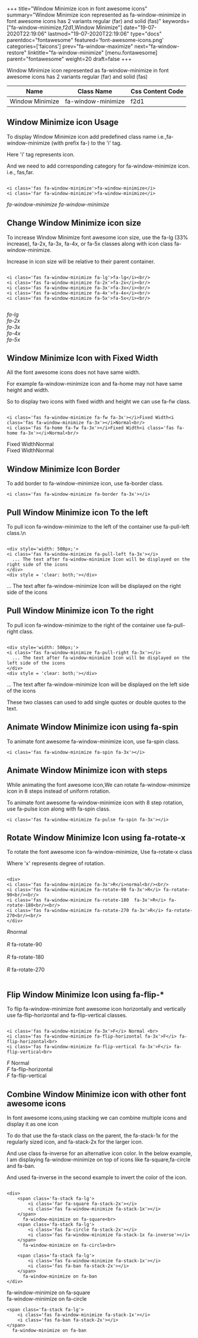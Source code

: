 +++
title="Window Minimize icon in font awesome icons"
summary="Window Minimize icon represented as fa-window-minimize in font awesome icons has 2 variants regular (far) and solid (fas)"
keywords=["fa-window-minimize,f2d1,Window Minimize"]
date="19-07-2020T22:19:06"
lastmod="19-07-2020T22:19:06"
type="docs"
parentdoc="fontawesome"
featured='font-awesome-icons.png'
categories=['faicons']
prev="fa-window-maximize"
next="fa-window-restore"
linktitle="fa-window-minimize"
[menu.fontawesome]
parent="fontawesome"
weight=20
draft=false
+++


Window Minimize icon represented as fa-window-minimize in font awesome icons has 2 variants regular (far) and solid (fas)

<div class='table-responsive'><table class='table'><thead><tr><th>Name</th><th>Class Name</th><th>Css Content Code</th></tr></thead><tbody><tr><td>Window Minimize</td><td>fa-window-minimize</td><td>f2d1</td></tr></tbody></table></div>



## Window Minimize icon Usage

To display Window Minimize icon add predefined class name i.e.,fa-window-minimize (with prefix fa-) to the 'i' tag.

Here 'i' tag represents icon.

And we need to add corresponding category for fa-window-minimize icon. i.e., fas,far.


```

<i class='fas fa-window-minimize'>fa-window-minimize</i>
<i class='far fa-window-minimize'>fa-window-minimize</i>
```

<i class='fas fa-window-minimize'>fa-window-minimize</i>
<i class='far fa-window-minimize'>fa-window-minimize</i>




## Change Window Minimize icon size
To increase Window Minimize font awesome icon size, use the fa-lg (33% increase), fa-2x, fa-3x, fa-4x, or fa-5x classes along with icon class fa-window-minimize.

Increase in icon size will be relative to their parent container. 

```

<i class='fas fa-window-minimize fa-lg'>fa-lg</i><br/>
<i class='fas fa-window-minimize fa-2x'>fa-2x</i><br/>
<i class='fas fa-window-minimize fa-3x'>fa-3x</i><br/>
<i class='fas fa-window-minimize fa-4x'>fa-4x</i><br/>
<i class='fas fa-window-minimize fa-5x'>fa-5x</i><br/>
            
```

<i class='fas fa-window-minimize fa-lg'>fa-lg</i><br/>
<i class='fas fa-window-minimize fa-2x'>fa-2x</i><br/>
<i class='fas fa-window-minimize fa-3x'>fa-3x</i><br/>
<i class='fas fa-window-minimize fa-4x'>fa-4x</i><br/>
<i class='fas fa-window-minimize fa-5x'>fa-5x</i><br/>
            



## Window Minimize Icon with Fixed Width 

All the font awesome icons does not have same width.

For example fa-window-minimize icon and fa-home may not have same height and width.

So to display two icons with fixed width and height we can use fa-fw class.


```

<i class='fas fa-window-minimize fa-fw fa-3x'></i>Fixed Width<i class='fas fa-window-minimize fa-3x'></i>Normal<br/>
<i class='fas fa-home fa-fw fa-3x'></i>Fixed Width<i class='fas fa-home fa-3x'></i>Normal<br/>
```

<i class='fas fa-window-minimize fa-fw fa-3x'></i>Fixed Width<i class='fas fa-window-minimize fa-3x'></i>Normal<br/>
<i class='fas fa-home fa-fw fa-3x'></i>Fixed Width<i class='fas fa-home fa-3x'></i>Normal<br/>



## Window Minimize Icon Border 

To add border to fa-window-minimize icon, use fa-border class.


```
<i class='fas fa-window-minimize fa-border fa-3x'></i>

```
<i class='fas fa-window-minimize fa-border fa-3x'></i>





## Pull Window Minimize icon To the left

To pull icon fa-window-minimize to the left of the container use fa-pull-left class.\n

```

<div style='width: 500px;'>
<i class='fas fa-window-minimize fa-pull-left fa-3x'></i>
  ... The text after fa-window-minimize Icon will be displayed on the right side of the icons
</div>
<div style = 'clear: both;'></div>
```

<div style='width: 500px;'>
<i class='fas fa-window-minimize fa-pull-left fa-3x'></i>
  ... The text after fa-window-minimize Icon will be displayed on the right side of the icons
</div>
<div style = 'clear: both;'></div>




## Pull Window Minimize icon To the right
To pull icon fa-window-minimize to the right of the container use fa-pull-right class.

```

<div style='width: 500px;'>
<i class='fas fa-window-minimize fa-pull-right fa-3x'></i>
  ... The text after fa-window-minimize Icon will be displayed on the left side of the icons
</div>
<div style = 'clear: both;'></div>
```

<div style='width: 500px;'>
<i class='fas fa-window-minimize fa-pull-right fa-3x'></i>
  ... The text after fa-window-minimize Icon will be displayed on the left side of the icons
</div>
<div style = 'clear: both;'></div>

These two classes can used to add single quotes or double quotes to the text.


## Animate Window Minimize icon using fa-spin
To animate font awesome fa-window-minimize icon, use fa-spin class.

```
<i class='fas fa-window-minimize fa-spin fa-3x'></i>
```
<i class='fas fa-window-minimize fa-spin fa-3x'></i>




## Animate Window Minimize icon with steps
While animating the font awesome icon,We can rotate fa-window-minimize icon in 8 steps instead of uniform rotation.

To animate font awesome fa-window-minimize icon with 8 step rotation, use fa-pulse icon along with fa-spin class.


```
<i class='fas fa-window-minimize fa-pulse fa-spin fa-3x'></i>

```
<i class='fas fa-window-minimize fa-pulse fa-spin fa-3x'></i>





## Rotate Window Minimize Icon using fa-rotate-x
To rotate the font awesome icon fa-window-minimize, Use fa-rotate-x class

Where 'x' represents degree of rotation.


```

<div>
<i class='fas fa-window-minimize fa-3x'>R</i>normal<br/><br/>
<i class='fas fa-window-minimize fa-rotate-90 fa-3x'>R</i> fa-rotate-90<br/><br/> 
<i class='fas fa-window-minimize fa-rotate-180  fa-3x'>R</i> fa-rotate-180<br/><br/> 
<i class='fas fa-window-minimize fa-rotate-270 fa-3x'>R</i> fa-rotate-270<br/><br/>
</div>
```

<div>
<i class='fas fa-window-minimize fa-3x'>R</i>normal<br/><br/>
<i class='fas fa-window-minimize fa-rotate-90 fa-3x'>R</i> fa-rotate-90<br/><br/> 
<i class='fas fa-window-minimize fa-rotate-180  fa-3x'>R</i> fa-rotate-180<br/><br/> 
<i class='fas fa-window-minimize fa-rotate-270 fa-3x'>R</i> fa-rotate-270<br/><br/>
</div>




## Flip Window Minimize Icon using fa-flip-*
To flip fa-window-minimize font awesome icon horizontally and vertically use fa-flip-horizontal and fa-flip-vertical classes. 

```

<i class='fas fa-window-minimize fa-3x'>F</i> Normal <br>
<i class='fas fa-window-minimize fa-flip-horizontal fa-3x'>F</i> fa-flip-horizontal<br>
<i class='fas fa-window-minimize fa-flip-vertical fa-3x'>F</i> fa-flip-vertical<br>
```

<i class='fas fa-window-minimize fa-3x'>F</i> Normal <br>
<i class='fas fa-window-minimize fa-flip-horizontal fa-3x'>F</i> fa-flip-horizontal<br>
<i class='fas fa-window-minimize fa-flip-vertical fa-3x'>F</i> fa-flip-vertical<br>




## Combine Window Minimize icon with other font awesome icons
In font awesome icons,using stacking we can combine multiple icons and display it as one icon 

To do that use the fa-stack class on the parent, the fa-stack-1x for the regularly sized icon, and fa-stack-2x for the larger icon.

And use class fa-inverse for an alternative icon color. 
In the below example, I am displaying fa-window-minimize on top of icons like fa-square,fa-circle and fa-ban.

And used fa-inverse in the second example to invert the color of the icon.

```

<div>
    <span class='fa-stack fa-lg'>
        <i class='far fa-square fa-stack-2x'></i>
        <i class='fas fa-window-minimize fa-stack-1x'></i>
    </span>
      fa-window-minimize on fa-square<br>
    <span class='fa-stack fa-lg'>
        <i class='fas fa-circle fa-stack-2x'></i>
        <i class='fas fa-window-minimize fa-stack-1x fa-inverse'></i>
    </span>
      fa-window-minimize on fa-circle<br>

    <span class='fa-stack fa-lg'>
        <i class='fas fa-window-minimize fa-stack-1x'></i>
        <i class='fas fa-ban fa-stack-2x'></i>
    </span>
      fa-window-minimize on fa-ban
</div>
```

<div>
    <span class='fa-stack fa-lg'>
        <i class='far fa-square fa-stack-2x'></i>
        <i class='fas fa-window-minimize fa-stack-1x'></i>
    </span>
      fa-window-minimize on fa-square<br>
    <span class='fa-stack fa-lg'>
        <i class='fas fa-circle fa-stack-2x'></i>
        <i class='fas fa-window-minimize fa-stack-1x fa-inverse'></i>
    </span>
      fa-window-minimize on fa-circle<br>

    <span class='fa-stack fa-lg'>
        <i class='fas fa-window-minimize fa-stack-1x'></i>
        <i class='fas fa-ban fa-stack-2x'></i>
    </span>
      fa-window-minimize on fa-ban
</div>






